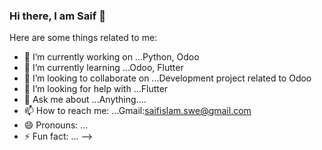 ### Hi there, I am Saif 👋

Here are some things related to me:

- 🔭 I’m currently working on ...Python, Odoo
- 🌱 I’m currently learning ...Odoo, Flutter
- 👯 I’m looking to collaborate on ...Development project related to Odoo
- 🤔 I’m looking for help with ...Flutter
- 💬 Ask me about ...Anything....
- 📫 How to reach me: ...Gmail:saifislam.swe@gmail.com
- 😄 Pronouns: ...
- ⚡ Fun fact: ...
-->
